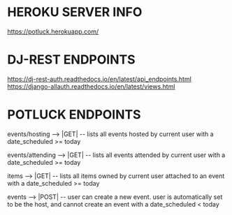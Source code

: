 # HEROKU SERVER INFO
https://potluck.herokuapp.com/

# DJ-REST ENDPOINTS
https://dj-rest-auth.readthedocs.io/en/latest/api_endpoints.html
https://django-allauth.readthedocs.io/en/latest/views.html

# POTLUCK ENDPOINTS

events/hosting --> |GET|
-- lists all events hosted by current user with a date_scheduled >= today

events/attending --> |GET|
-- lists all events attended by current user with a date_scheduled >= today

items --> |GET|
-- lists all items owned by current user attached to an event with a date_scheduled >= today

events --> |POST|
-- user can create a new event. user is automatically set to be the host, and cannot create an event with a date_scheduled < today
